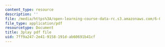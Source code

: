 ```yaml
---
content_type: resource
description: ''
file: /media/https%3A/open-learning-course-data-rc.s3.amazonaws.com/6-0001-introduction-to-computer-science-and-programming-in-python-fall-2016/7ff9a2472e419158191dab60691b41cf_-jjUoTiaSHw.pdf
file_type: application/pdf
resourcetype: Document
title: 3play pdf file
uid: 7ff9a247-2e41-9158-191d-ab60691b41cf
---
```

